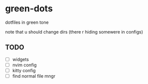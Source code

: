 # green-dots
dotfiles in green tone

note that u should change dirs (there r hiding somewere in configs)

## TODO
- [ ] widgets
- [ ] nvim config
- [ ] kitty config
- [ ] find normal file mngr
